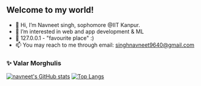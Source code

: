 ## Welcome to my world!

- 👋 Hi, I’m Navneet singh, sophomore @IIT Kanpur.
- 👀 I’m interested in web and app development & ML
- 🏡 127.0.0.1 - "favourite place" :)
- 📫 You may reach to me through email: singhnavneet9640@gmail.com
###  ✨ Valar Morghulis 


[![navneet's GitHub stats](https://github-readme-stats.vercel.app/api?username=navneet-28&hide=stars)](https://github.com/navneet-28/navneet-28.git) [![Top Langs](https://github-readme-stats.vercel.app/api/top-langs/?username=navneet-28)](https://github.com/navneet-28/navneet-28.git)


